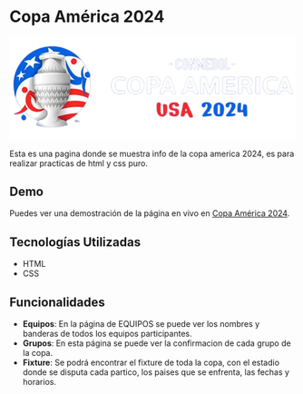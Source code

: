 # Copa América 2024

![Copa America](./assets/imagenes/logo/logoCompletoTransparente.png)

Esta es una pagina donde se muestra info de la copa america 2024, es para realizar practicas de html y css puro.

## Demo

Puedes ver una demostración de la página en vivo en [Copa América 2024](https://copa-america-info.netlify.app/).

## Tecnologías Utilizadas
- HTML
- CSS


## Funcionalidades

- **Equipos**: En la página de EQUIPOS se puede ver los nombres y banderas de todos los equipos participantes.
- **Grupos**: En esta página se puede ver la confirmacion de cada grupo de la copa.
- **Fixture**: Se podrá encontrar el fixture de toda la copa, con el estadio donde se disputa cada partico, los paises que se enfrenta, las fechas y horarios.

